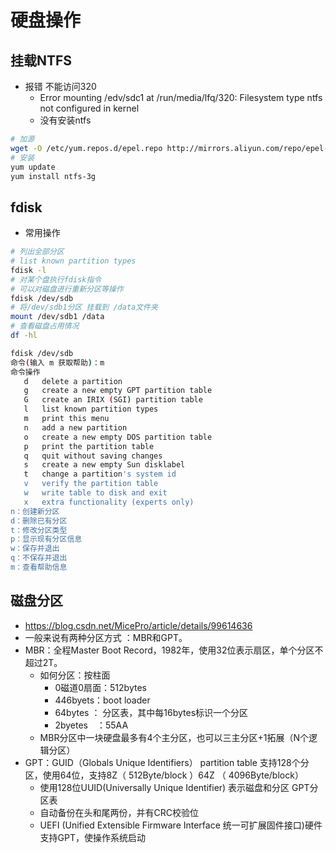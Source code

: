 # 硬盘操作

## 挂载NTFS

* 报错 不能访问320
  * Error mounting /edv/sdc1 at /run/media/lfq/320: Filesystem type ntfs not configured in kernel
  * 没有安装ntfs

```sh
# 加源
wget -O /etc/yum.repos.d/epel.repo http://mirrors.aliyun.com/repo/epel-7.repo
# 安装
yum update
yum install ntfs-3g
```

## fdisk

* 常用操作

```sh
# 列出全部分区
# list known partition types
fdisk -l
# 对某个盘执行fdisk指令
# 可以对磁盘进行重新分区等操作
fdisk /dev/sdb
# 将/dev/sdb1分区 挂载到 /data文件夹
mount /dev/sdb1 /data
# 查看磁盘占用情况
df -hl
```

```sh
fdisk /dev/sdb
命令(输入 m 获取帮助)：m
命令操作
   d   delete a partition
   g   create a new empty GPT partition table
   G   create an IRIX (SGI) partition table
   l   list known partition types
   m   print this menu
   n   add a new partition
   o   create a new empty DOS partition table
   p   print the partition table
   q   quit without saving changes
   s   create a new empty Sun disklabel
   t   change a partition's system id
   v   verify the partition table
   w   write table to disk and exit
   x   extra functionality (experts only)
n：创建新分区
d：删除已有分区
t：修改分区类型
p：显示现有分区信息
w：保存并退出
q：不保存并退出
m：查看帮助信息
```

## 磁盘分区

* <https://blog.csdn.net/MicePro/article/details/99614636>
* 一般来说有两种分区方式 ：MBR和GPT。
* MBR：全程Master Boot Record，1982年，使用32位表示扇区，单个分区不超过2T。
  * 如何分区：按柱面
    * 0磁道0扇面：512bytes
    * 446byets：boot loader
    * 64bytes ： 分区表，其中每16bytes标识一个分区
    * 2byetes ：55AA
  * MBR分区中一块硬盘最多有4个主分区，也可以三主分区+1拓展（N个逻辑分区）
* GPT：GUID（Globals Unique Identifiers） partition table 支持128个分区，使用64位，支持8Z（ 512Byte/block ）64Z （ 4096Byte/block）
  * 使用128位UUID(Universally Unique Identifier) 表示磁盘和分区 GPT分区表
  * 自动备份在头和尾两份，并有CRC校验位
  * UEFI (Unified Extensible Firmware Interface 统一可扩展固件接口)硬件支持GPT，使操作系统启动
